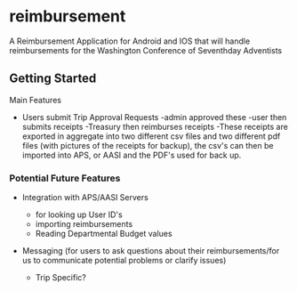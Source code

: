 # reimbursement

A Reimbursement Application for Android and IOS that will handle reimbursements for the Washington Conference of Seventhday Adventists

## Getting Started

Main Features

- Users submit Trip Approval Requests
    -admin approved these
    -user then submits receipts
    -Treasury then reimburses receipts
    -These receipts are exported in aggregate into two different csv files and two different pdf files (with pictures of the receipts for backup), the csv's can then be imported into APS, or AASI and the PDF's used for back up.

### Potential Future Features

- Integration with APS/AASI Servers 
     - for looking up User ID's
     - importing reimbursements
     - Reading Departmental Budget values
      
- Messaging (for users to ask questions about their reimbursements/for us to communicate potential problems or clarify issues)
    - Trip Specific?


      
